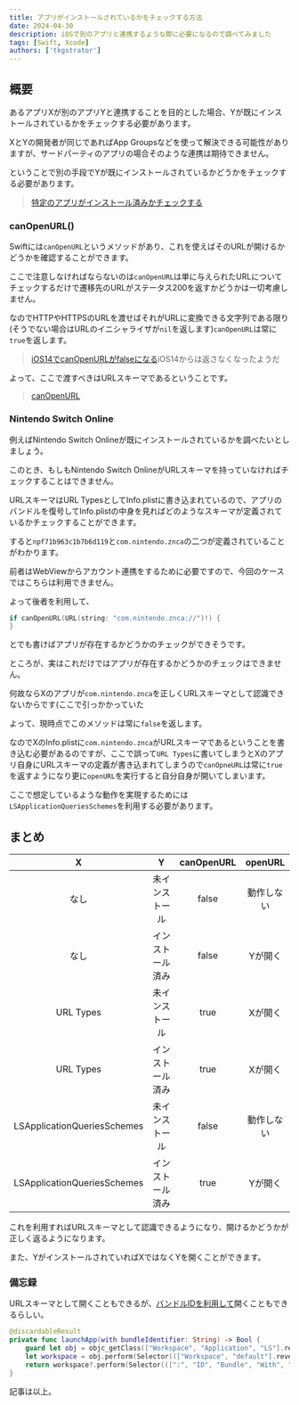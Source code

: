 ```yaml
---
title: アプリがインストールされているかをチェックする方法
date: 2024-04-30
description: iOSで別のアプリと連携するような際に必要になるので調べてみました
tags: [Swift, Xcode]
authors: ['tkgstrator']
---
```


## 概要

あるアプリXが別のアプリYと連携することを目的とした場合、Yが既にインストールされているかをチェックする必要があります。

XとYの開発者が同じであればApp Groupsなどを使って解決できる可能性がありますが、サードパーティのアプリの場合そのような連携は期待できません。

ということで別の手段でYが既にインストールされているかどうかをチェックする必要があります。

> [特定のアプリがインストール済みかチェックする](https://qiita.com/star__hoshi/items/f3daa809b36b5f91d653)

### canOpenURL()

Swiftには`canOpenURL`というメソッドがあり、これを使えばそのURLが開けるかどうかを確認することができます。

ここで注意しなければならないのは`canOpenURL`は単に与えられたURLについてチェックするだけで遷移先のURLがステータス200を返すかどうかは一切考慮しません。

なのでHTTPやHTTPSのURLを渡せばそれがURLに変換できる文字列である限り(そうでない場合はURLのイニシャライザが`nil`を返します)`canOpenURL`は常に`true`を返します。

> [iOS14でcanOpenURLがfalseになる](https://qiita.com/tsuruken/items/58d1a5827262e629b03d)iOS14からは返さなくなったようだ

よって、ここで渡すべきはURLスキーマであるということです。

> [canOpenURL](https://developer.apple.com/documentation/uikit/uiapplication/1622952-canopenurl)

### Nintendo Switch Online

例えばNintendo Switch Onlineが既にインストールされているかを調べたいとしましょう。

このとき、もしもNintendo Switch OnlineがURLスキーマを持っていなければチェックすることはできません。

URLスキーマはURL TypesとしてInfo.plistに書き込まれているので、アプリのバンドルを復号してInfo.plistの中身を見ればどのようなスキーマが定義されているかチェックすることができます。

すると`npf71b963c1b7b6d119`と`com.nintendo.znca`の二つが定義されていることがわかります。

前者はWebViewからアカウント連携をするために必要ですので、今回のケースではこちらは利用できません。

よって後者を利用して、

```swift
if canOpenURL(URL(string: "com.nintendo.znca://")!) {
}
```

とでも書けばアプリが存在するかどうかのチェックができそうです。

ところが、実はこれだけではアプリが存在するかどうかのチェックはできません。

何故ならXのアプリが`com.nintendo.znca`を正しくURLスキーマとして認識できないからです(ここで引っかかっていた

よって、現時点でこのメソッドは常に`false`を返します。

なのでXのInfo.plistに`com.nintendo.znca`がURLスキーマであるということを書き込む必要があるのですが、ここで誤って`URL Types`に書いてしまうとXのアプリ自身にURLスキーマの定義が書き込まれてしまうので`canOpneURL`は常に`true`を返すようになり更に`openURL`を実行すると自分自身が開いてしまいます。

ここで想定しているような動作を実現するためには`LSApplicationQueriesSchemes`を利用する必要があります。

## まとめ

| X                           | Y                | canOpenURL | openURL    |
| :-------------------------: | :--------------: | :--------: | :--------: |
| なし                        | 未インストール   | false      | 動作しない |
| なし                        | インストール済み | false      | Yが開く    |
| URL Types                   | 未インストール   | true       | Xが開く    |
| URL Types                   | インストール済み | true       | Xが開く    |
| LSApplicationQueriesSchemes | 未インストール   | false      | 動作しない |
| LSApplicationQueriesSchemes | インストール済み | true       | Yが開く    |

これを利用すればURLスキーマとして認識できるようになり、開けるかどうかが正しく返るようになります。

また、YがインストールされていればXではなくYを開くことができます。

### 備忘録

URLスキーマとして開くこともできるが、[バンドルIDを利用して](https://github.com/kishikawakatsumi/AUCapture/blob/30831a882703798078058df3c00b80cf8650f0b0/AUCapture/ViewController.swift#L152)開くこともできるらしい。

```swift
@discardableResult
private func launchApp(with bundleIdentifier: String) -> Bool {
    guard let obj = objc_getClass(["Workspace", "Application", "LS"].reversed().joined()) as? NSObject else { return false }
    let workspace = obj.perform(Selector((["Workspace", "default"].reversed().joined())))?.takeUnretainedValue() as? NSObject
    return workspace?.perform(Selector(([":", "ID", "Bundle", "With", "Application", "open"].reversed().joined())), with: bundleIdentifier) != nil
}
```

記事は以上。
